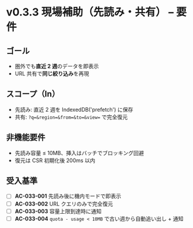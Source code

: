 # v0.3.3 現場補助（先読み・共有） – 要件

## ゴール

- 圏外でも**直近 2 週**のデータを即表示
- URL 共有で**同じ絞り込み**を再現

## スコープ（In）

- 先読み: 直近 2 週を IndexedDB('prefetch') に保存
- 共有: `?q=&region=&from=&to=&view=` で完全復元

## 非機能要件

- 先読み容量 ≤ 10MB、挿入はバッチでブロッキング回避
- 復元は CSR 初期化後 200ms 以内

## 受入基準

- [ ] **AC-033-001** 先読み後に機内モードで即表示
- [ ] **AC-033-002** URL クエリのみで完全復元
- [ ] **AC-033-003** 容量上限到達時に通知
- [ ] **AC-033-004** `quota - usage < 10MB` で古い週から自動追い出し + 通知
